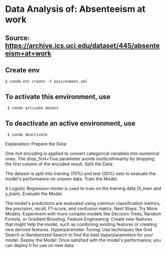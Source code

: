 # Data Analysis of: Absenteeism at work
## Source: https://archive.ics.uci.edu/dataset/445/absenteeism+at+work
## Create env

    $ conda env create -f environment.yml
                                                                                                                                                                                                                                                                                 
## To activate this environment, use
                                                                                                                                                                                                                                                                                 
     $ conda activate absent
                                                                                                                                                                                                                                                                                 
## To deactivate an active environment, use
                                                                                                                                                                                                                                                                                 
     $ conda deactivate                                                                                                                                                                                                                                                          


Explanation:
Prepare the Data:

One-hot encoding is applied to convert categorical variables into numerical ones. The drop_first=True parameter avoids multicollinearity by dropping the first column of the encoded result.
Split the Data:

The dataset is split into training (70%) and test (30%) sets to evaluate the model's performance on unseen data.
Train the Model:

A Logistic Regression model is used to train on the training data (X_train and y_train).
Evaluate the Model:

The model's predictions are evaluated using common classification metrics, like precision, recall, F1-score, and confusion matrix.
Next Steps:
Try More Models: Experiment with more complex models like Decision Trees, Random Forests, or Gradient Boosting.
Feature Engineering: Create new features that might help the model, such as combining existing features or creating new derived features.
Hyperparameter Tuning: Use techniques like Grid Search or Randomized Search to find the best hyperparameters for your model.
Deploy the Model: Once satisfied with the model's performance, you can deploy it for use on new data.
